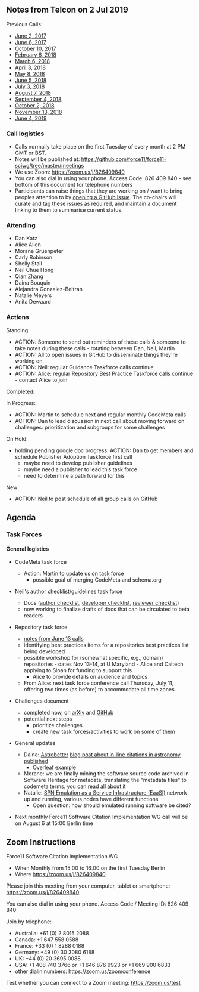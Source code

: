 ## Notes from Telcon on 2 Jul 2019

Previous Calls:
 - [June 2, 2017](https://github.com/force11/force11-sciwg/blob/master/meetings/20170602-Notes.md)
 - [June 6, 2017](https://github.com/force11/force11-sciwg/blob/master/meetings/20170606-Notes.md)
 - [October 10, 2017](https://github.com/force11/force11-sciwg/blob/master/meetings/20171010-Notes.md)
 - [February 6, 2018](https://github.com/force11/force11-sciwg/blob/master/meetings/20180206-Notes.md)
 - [March 6, 2018](https://github.com/force11/force11-sciwg/blob/master/meetings/20180306-Notes.md)
 - [April 3, 2018](https://github.com/force11/force11-sciwg/blob/master/meetings/20180403-Notes.md)
 - [May 8, 2018](https://github.com/force11/force11-sciwg/blob/master/meetings/20180508-Notes.md)
 - [June 5, 2018](https://github.com/force11/force11-sciwg/blob/master/meetings/20180605-Notes.md)
 - [July 3, 2018](https://github.com/force11/force11-sciwg/blob/master/meetings/20180703-Notes.md)
 - [August 7, 2018](https://github.com/force11/force11-sciwg/blob/master/meetings/20180807-Notes.md)
 - [September 4, 2018](https://github.com/force11/force11-sciwg/blob/master/meetings/20180904-Notes.md)
 - [October 2, 2018](https://github.com/force11/force11-sciwg/blob/master/meetings/20181002-Notes.md)
 - [November 13, 2018](https://github.com/force11/force11-sciwg/blob/master/meetings/20181113-Notes.md)
 - [June 4, 2019](https://github.com/force11/force11-sciwg/blob/master/meetings/20190604-Notes.md)

### Call logistics

 - Calls normally take place on the first Tuesday of every month at 2 PM GMT or BST.
 - Notes will be published at: https://github.com/force11/force11-sciwg/tree/master/meetings
 - We use Zoom: https://zoom.us/j/826409840
 - You can also dial in using your phone. Access Code: 826 409 840 - see bottom of this document for telephone numbers
 - Participants can raise things that they are working on / want to bring peoples attention to by [opening a GitHub issue](https://github.com/force11/force11-sciwg/issues). The co-chairs will curate and tag these issues as required, and maintain a document linking to them to summarise current status.

### Attending

 - Dan Katz
 - Alice Allen
 - Morane Gruenpeter
 - Carly Robinson
 - Shelly Stall
 - Neil Chue Hong
 - Qian Zhang
 - Daina Bouquin
 - Alejandra Gonzalez-Beltran
 - Natalie Meyers
 - Anita Dewaard

### Actions

Standing:
 * ACTION: Someone to send out reminders of these calls & someone to take notes during these calls - rotating between Dan, Neil, Martin
 * ACTION: All to open issues in GitHub to disseminate things they're working on
 * ACTION: Neil: regular Guidance Taskforce calls continue
 * ACTION: Alice: regular Repository Best Practice Taskforce calls continue - contact Alice to join

Completed:

In Progress:
 * ACTION: Martin to schedule next and regular monthly CodeMeta calls
 * ACTION: Dan to lead discussion in next call about moving forward on challenges: prioritization and subgroups for some challenges

On Hold: 
 * holding pending google doc progress: ACTION: Dan to get members and schedule Publisher Adoption Taskforce first call
   * maybe need to develop publisher guidelines
   * maybe need a publisher to lead this task force
   * need to determine a path forward for this

New:
 * ACTION: Neil to post schedule of all group calls on GitHub
 
## Agenda


### Task Forces
  
#### General logistics

- CodeMeta task force
  - Action: Martin to update us on task force
    - possible goal of merging CodeMeta and schema.org

- Neil's author checklist/guidelines task force
  - Docs ([author checklist](https://docs.google.com/document/d/1ENisZeQcHdPYDTndE88CKp7gRjpjSUq2ITJ3ZBifHFM/edit?usp=sharing), [developer checklist](https://docs.google.com/document/d/15IiHljWa7Bf55FSdb4reNiIhFmZ7Ai_FmSslLB8o6ig/edit), [reviewer checklist](https://docs.google.com/document/d/1IBax3IGla6VLiY1dIiVH8V0pOJdqIigs8M_4omN0UBo/edit))
  - now working to finalize drafts of docs that can be circulated to beta readers
  
- Repository task force
  - [notes from June 13 calls](https://docs.google.com/document/d/1SWx0FOZHaclVirbzoo3nCo30Qz46tngIZ3uW299N6IU/edit)
  - identifying best practices items for a repositories best practices list being developed
  - possible workshop for (somewhat specific, e.g., domain) repositories - dates Nov 13-14, at U Maryland - Alice and Caltech applying to Sloan for funding to support this
    - Alice to provide details on audience and topics
  - From Alice: next task force conference call Thursday, July 11, offering two times (as before) to accommodate all time zones.
  
- Challenges document
  - completed now, on [arXiv](https://arxiv.org/abs/1905.08674) and [GitHub](https://github.com/force11/force11-sciwg/tree/master/Challenges)
  - potential next steps
    - prioritize challenges
    - create new task forces/activities to work on some of them

- General updates
  - Daina: [Astrobetter](https://www.astrobetter.com) [blog post about in-line citations in astronomy published](https://www.astrobetter.com/blog/2019/07/01/citing-astronomy-software-inline-text-examples/)
    - [Overleaf example](https://www.overleaf.com/read/cnqjkkmvgpnj)
  - Morane: we are finally mining the software source code archived in Software Heritage for metadata, translating the "metadata files" to codemeta terms. you can [read all about it](https://www.softwareheritage.org/2019/05/28/mining-software-metadata-for-80-m-projects-and-even-more/)
  - Natalie: [SPN Emulation as a Service Infrastructure (EaaSI)](https://www.softwarepreservationnetwork.org/eaasi/) network up and running, various nodes have different functions
    - Open question: how should emulated running software be cited?

- Next monthly Force11 Software Citation Implementation WG call will be on August 6 at 15:00 Berlin time

## Zoom Instructions

Force11 Software Citation Implementation WG
 - When    Monthly from 15:00 to 16:00 on the first Tuesday Berlin
 - Where   https://zoom.us/j/826409840

Please join this meeting from your computer, tablet or smartphone: https://zoom.us/j/826409840

You can also dial in using your phone. Access Code / Meeting ID: 826 409 840

Join by telephone: 
 - Australia: +61 (0) 2 8015 2088
 - Canada: +1 647 558 0588
 - France: +33 (0) 1 8288 0188
 - Germany: +49 (0) 30 3080 6188
 - UK: +44 (0) 20 3695 0088
 - USA: +1 408 740 3766 or +1 646 876 9923 or +1 669 900 6833
 - other dialin numbers: https://zoom.us/zoomconference
 
 Test whether you can connect to a Zoom meeting: https://zoom.us/test
